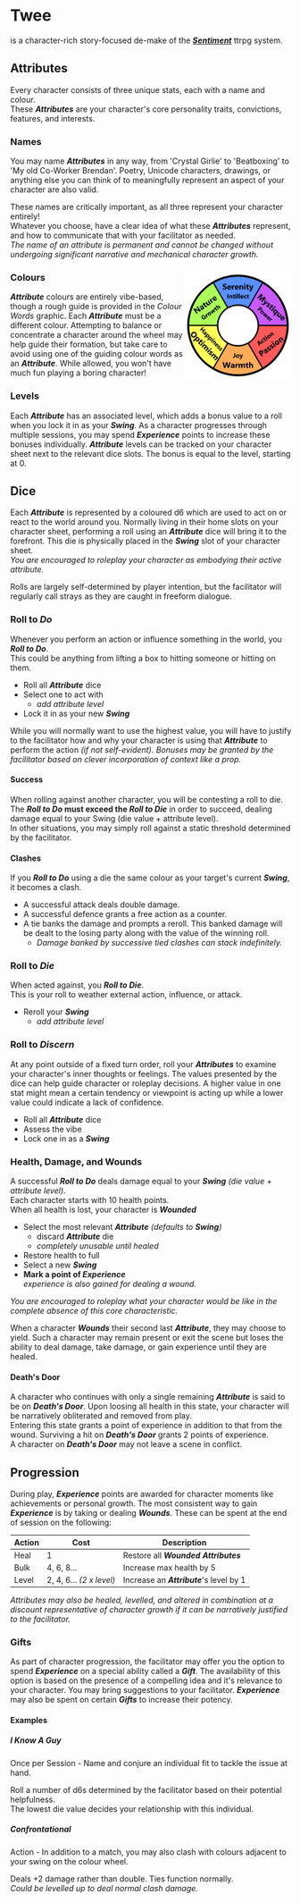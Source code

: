 # Twee
is a character-rich story-focused de-make of the [***Sentiment***](https://www.patreon.com/sentimentttrpg) ttrpg system.

## Attributes
Every character consists of three unique stats, each with a name and colour.  
These ***Attributes*** are your character's core personality traits, convictions, features, and interests.

### Names
You may name ***Attributes*** in any way, from 'Crystal Girlie' to 'Beatboxing' to 'My old Co-Worker Brendan'. Poetry, Unicode characters, drawings, or anything else you can think of to meaningfully represent an aspect of your character are also valid.

These names are critically important, as all three represent your character entirely!  
Whatever you choose, have a clear idea of what these ***Attributes*** represent, and how to communicate that with your facilitator as needed.  
*The name of an attribute is permanent and cannot be changed without undergoing significant narrative and mechanical character growth.*

### Colours <img src="colour words.png" align="right" style="max-height: 12rem;" />
***Attribute*** colours are entirely vibe-based, though a rough guide is provided in the *Colour Words* graphic. Each ***Attribute*** must be a different colour. Attempting to balance or concentrate a character around the wheel may help guide their formation, but take care to avoid using one of the guiding colour words as an ***Attribute***. While allowed, you won't have much fun playing a boring character!

### Levels
Each ***Attribute*** has an associated level, which adds a bonus value to a roll when you lock it in as your ***Swing***. As a character progresses through multiple sessions, you may spend ***Experience*** points to increase these bonuses individually. ***Attribute*** levels can be tracked on your character sheet next to the relevant dice slots. The bonus is equal to the level, starting at 0.
 
## Dice
Each ***Attribute*** is represented by a coloured d6 which are used to act on or react to the world around you. Normally living in their home slots on your character sheet, performing a roll using an ***Attribute*** dice will bring it to the forefront. This die is physically placed in the ***Swing*** slot of your character sheet.  
*You are encouraged to roleplay your character as embodying their active attribute.*

Rolls are largely self-determined by player intention, but the facilitator will regularly call strays as they are caught in freeform dialogue.

### Roll to ***Do***
Whenever you perform an action or influence something in the world, you ***Roll to Do***.  
This could be anything from lifting a box to hitting someone or hitting on them.
- Roll all ***Attribute*** dice
- Select one to act with
	- *add attribute level*
- Lock it in as your new ***Swing***

While you will normally want to use the highest value, you will have to justify to the facilitator how and why your character is using that ***Attribute*** to perform the action *(if not self-evident)*.
*Bonuses may be granted by the facilitator based on clever incorporation of context like a prop.*
#### Success
When rolling against another character, you will be contesting a roll to die.  
The ***Roll to Do* must exceed the *Roll to Die*** in order to succeed, dealing damage equal to your Swing (die value + attribute level).  
In other situations, you may simply roll against a static threshold determined by the facilitator.
#### Clashes
If you ***Roll to Do*** using a die the same colour as your target's current ***Swing***, it becomes a clash.
- A successful attack deals double damage.
- A successful defence grants a free action as a counter.
- A tie banks the damage and prompts a reroll. This banked damage will be dealt to the losing party along with the value of the winning roll.
	- *Damage banked by successive tied clashes can stack indefinitely.*

### Roll to ***Die***
When acted against, you ***Roll to Die***.  
This is your roll to weather external action, influence, or attack.
- Reroll your ***Swing***
	- *add attribute level*

### Roll to ***Discern***
At any point outside of a fixed turn order, roll your ***Attributes*** to examine your character's inner thoughts or feelings. The values presented by the dice can help guide character or roleplay decisions. A higher value in one stat might mean a certain tendency or viewpoint is acting up while a lower value could indicate a lack of confidence.
- Roll all ***Attribute*** dice
- Assess the vibe
- Lock one in as a ***Swing***

### Health, Damage, and Wounds
A successful ***Roll to Do*** deals damage equal to your ***Swing*** *(die value + attribute level)*.  
Each character starts with 10 health points.  
When all health is lost, your character is ***Wounded***
- Select the most relevant ***Attribute***  *(defaults to **Swing**)*
	- discard ***Attribute*** die
	- *completely unusable until healed*
- Restore health to full
- Select a new ***Swing***
- **Mark a point of *Experience***  
*experience is also gained for dealing a wound.*

*You are encouraged to roleplay what your character would be like in the complete absence of this core characteristic.*

When a character ***Wounds*** their second last ***Attribute***, they may choose to yield. Such a character may remain present or exit the scene but loses the ability to deal damage, take damage, or gain experience until they are healed.
#### Death's Door
A character who continues with only a single remaining ***Attribute*** is said to be on ***Death's Door***. Upon loosing all health in this state, your character will be narratively obliterated and removed from play.  
Entering this state grants a point of experience in addition to that from the wound. Surviving a hit on ***Death's Door*** grants 2 points of experience.  
A character on ***Death's Door*** may not leave a scene in conflict.

## Progression
During play, ***Experience*** points are awarded for character moments like achievements or personal growth. The most consistent way to gain ***Experience*** is by taking or dealing ***Wounds***. These can be spent at the end of session on the following:

| Action | Cost                     | Description                              |
| ------ | ------------------------ | ---------------------------------------- |
| Heal   | 1                        | Restore all ***Wounded Attributes***     |
| Bulk   | 4, 6, 8...               | Increase max health by 5                 |
| Level  | 2, 4, 6... *(2 x level)* | Increase an ***Attribute***'s level by 1 |

*Attributes may also be healed, levelled, and altered in combination at a discount representative of character growth if it can be narratively justified to the facilitator.*
### Gifts
As part of character progression, the facilitator may offer you the option to spend ***Experience*** on a special ability called a ***Gift***. The availability of this option is based on the presence of a compelling idea and it's relevance to your character. You may bring suggestions to your facilitator. ***Experience*** may also be spent on certain ***Gifts*** to increase their potency.
#### Examples
##### I Know A Guy
Once per Session - Name and conjure an individual fit to tackle the issue at hand.

Roll a number of d6s determined by the facilitator based on their potential helpfulness.  
The lowest die value decides your relationship with this individual.
##### Confrontational
Action - In addition to a match, you may also clash with colours adjacent to your swing on the colour wheel.

Deals +2 damage rather than double. Ties function normally.  
*Could be levelled up to deal normal clash damage.*